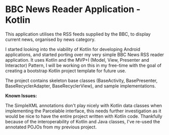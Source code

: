 <h1>BBC News Reader Application - Kotlin</h1>

<p>This application utilises the RSS feeds supplied by the BBC, to display current news, organised by news category.</p>

I started looking into the viability of Kotlin for developing Android applications, and started porting over my very simple BBC News RSS reader application.
It uses Kotlin and the MVP+I (Model, View, Presenter and Interactor) Pattern, I will be working on this in my free-time with the goal of creating a bootstrap Kotlin project template for future use.

The project contains skeleton base classes (BaseActivity, BasePresenter, BaseRecyclerAdapter, BaseRecyclerView), and sample implementations.

<p><b>Known Issues:</b></p>
The SimpleXML annotations don't play nicely with Kotlin data classes when implementing the Parcelable interface, this needs further investigation as it would be nice to have the entire project written with Kotlin code.  Thankfully because of the interoperability of Kotlin and Java classes, I've re-used the annotated POJOs from my previous project.


